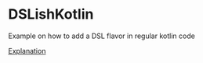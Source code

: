 # DSLishKotlin
Example on how to add a DSL flavor in regular kotlin code

[Explanation](https://medium.com/@sayanporya/getting-dslish-with-kotlin-ad0903405950)
